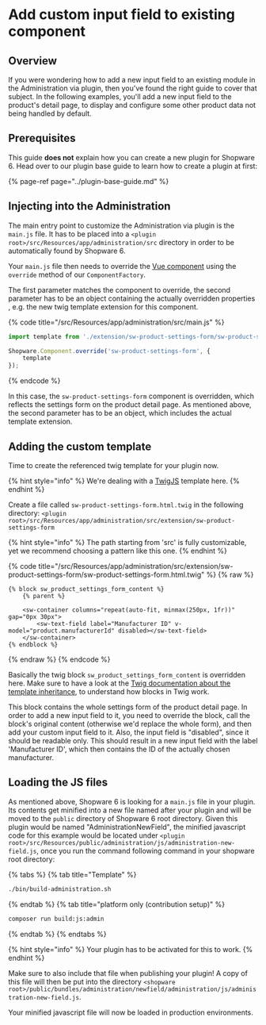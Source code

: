 # Add custom input field to existing component

## Overview

If you were wondering how to add a new input field to an existing module in the Administration via plugin, then you've found the right guide to cover that subject. In the following examples, you'll add a new input field to the product's detail page, to display and configure some other product data not being handled by default.

## Prerequisites

This guide **does not** explain how you can create a new plugin for Shopware 6. Head over to our plugin base guide to learn how to create a plugin at first:

{% page-ref page="../plugin-base-guide.md" %}

## Injecting into the Administration

The main entry point to customize the Administration via plugin is the `main.js` file. It has to be placed into a `<plugin root>/src/Resources/app/administration/src` directory in order to be automatically found by Shopware 6.

Your `main.js` file then needs to override the [Vue component](https://vuejs.org/v2/guide/components.html) using the `override` method of our `ComponentFactory`.

The first parameter matches the component to override, the second parameter has to be an object containing the actually overridden properties , e.g. the new twig template extension for this component.

{% code title="<plugin root>/src/Resources/app/administration/src/main.js" %}

```javascript
import template from './extension/sw-product-settings-form/sw-product-settings-form.html.twig';

Shopware.Component.override('sw-product-settings-form', {
    template
});
```

{% endcode %}

In this case, the `sw-product-settings-form` component is overridden, which reflects the settings form on the product detail page. As mentioned above, the second parameter has to be an object, which includes the actual template extension.

## Adding the custom template

Time to create the referenced twig template for your plugin now.

{% hint style="info" %}
We're dealing with a [TwigJS](https://github.com/twigjs/twig.js/wiki) template here.
{% endhint %}

Create a file called `sw-product-settings-form.html.twig` in the following directory: `<plugin root>/src/Resources/app/administration/src/extension/sw-product-settings-form`

{% hint style="info" %}
The path starting from 'src' is fully customizable, yet we recommend choosing a pattern like this one.
{% endhint %}

{% code title="<plugin root>/src/Resources/app/administration/src/extension/sw-product-settings-form/sw-product-settings-form.html.twig" %}
{% raw %}

```markup
{% block sw_product_settings_form_content %}
    {% parent %}

    <sw-container columns="repeat(auto-fit, minmax(250px, 1fr))" gap="0px 30px">
        <sw-text-field label="Manufacturer ID" v-model="product.manufacturerId" disabled></sw-text-field>
    </sw-container>
{% endblock %}
```

{% endraw %}
{% endcode %}

Basically the twig block `sw_product_settings_form_content` is overridden here. Make sure to have a look at the [Twig documentation about the template inheritance](https://twig.symfony.com/doc/2.x/templates.html#template-inheritance), to understand how blocks in Twig work.

This block contains the whole settings form of the product detail page. In order to add a new input field to it, you need to override the block, call the block's original content \(otherwise we'd replace the whole form\), and then add your custom input field to it. Also, the input field is "disabled", since it should be readable only. This should result in a new input field with the label 'Manufacturer ID', which then contains the ID of the actually chosen manufacturer.

## Loading the JS files

As mentioned above, Shopware 6 is looking for a `main.js` file in your plugin. Its contents get minified into a new file named after your plugin and will be moved to the `public` directory of Shopware 6 root directory. Given this plugin would be named "AdministrationNewField", the minified javascript code for this example would be located under `<plugin root>/src/Resources/public/administration/js/administration-new-field.js`, once you run the command following command in your shopware root directory:

{% tabs %}
{% tab title="Template" %}

```bash
./bin/build-administration.sh
```

{% endtab %}
{% tab title="platform only (contribution setup)" %}

```bash
composer run build:js:admin
```

{% endtab %}
{% endtabs %}

{% hint style="info" %}
Your plugin has to be activated for this to work.
{% endhint %}

Make sure to also include that file when publishing your plugin! A copy of this file will then be put into the directory `<shopware root>/public/bundles/administration/newfield/administration/js/administration-new-field.js`.

Your minified javascript file will now be loaded in production environments.

